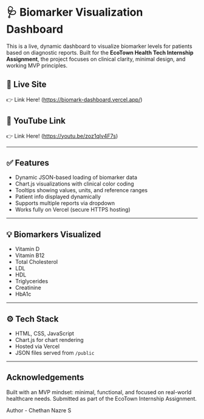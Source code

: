 # 🩺 Biomarker Visualization Dashboard

This is a live, dynamic dashboard to visualize biomarker levels for patients based on diagnostic reports. Built for the **EcoTown Health Tech Internship Assignment**, the project focuses on clinical clarity, minimal design, and working MVP principles.

## 🔗 Live Site

👉 Link Here! (https://biomark-dashboard.vercel.app/)

## 🔗 YouTube Link

👉 Link Here! (https://youtu.be/zoz1qlv4F7s)

---

## ✅ Features

- Dynamic JSON-based loading of biomarker data
- Chart.js visualizations with clinical color coding
- Tooltips showing values, units, and reference ranges
- Patient info displayed dynamically
- Supports multiple reports via dropdown
- Works fully on Vercel (secure HTTPS hosting)

---

## 💡 Biomarkers Visualized

- Vitamin D  
- Vitamin B12  
- Total Cholesterol  
- LDL  
- HDL  
- Triglycerides  
- Creatinine  
- HbA1c

---

## ⚙️ Tech Stack

- HTML, CSS, JavaScript
- Chart.js for chart rendering
- Hosted via Vercel
- JSON files served from `/public`

---

## Acknowledgements

Built with an MVP mindset: minimal, functional, and focused on real-world healthcare needs. Submitted as part of the EcoTown Internship Assignment.

Author - Chethan Nazre S
